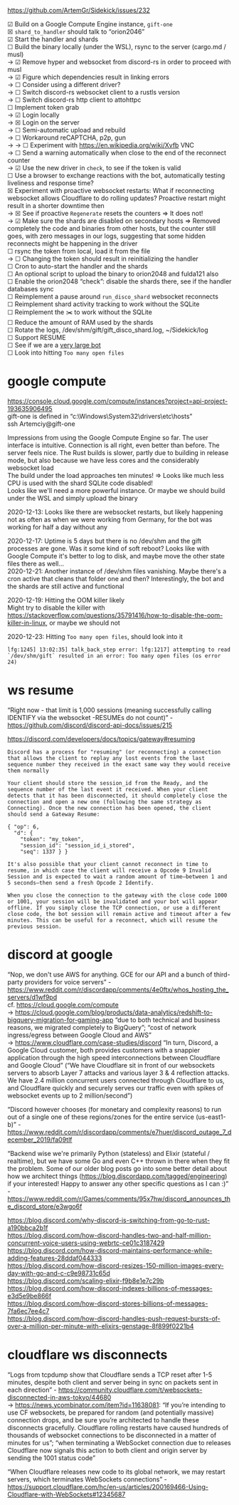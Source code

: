 https://github.com/ArtemGr/Sidekick/issues/232

☑ Build on a Google Compute Engine instance, `gift-one`  
☒ `shard_to_handler` should talk to “orion2046”  
☑ Start the handler and shards  
☐ Build the binary locally (under the WSL), rsync to the server (cargo.md / musl)  
→ ☑ Remove hyper and websocket from discord-rs in order to proceed with musl  
→ ☑ Figure which dependencies result in linking errors  
→ ☐ Consider using a different driver?  
→ ☐ Switch discord-rs websocket client to a rustls version  
→ ☐ Switch discord-rs http client to attohttpc  
☐ Implement token grab  
→ ☑ Login locally  
→ ☒ Login on the server  
→ ☐ Semi-automatic upload and rebuild  
→ ☐ Workaround reCAPTCHA, p2p, gun  
→ → ☐ Experiment with https://en.wikipedia.org/wiki/Xvfb VNC  
→ ☐ Send a warning automatically when close to the end of the reconnect counter  
→ ☑ Use the new driver in `check`, to see if the token is valid  
☐ Use a browser to exchange reactions with the bot, automatically testing liveliness and response time?  
☒ Experiment with proactive websocket restarts: What if reconnecting websocket allows Cloudflare to do rolling updates? Proactive restart might result in a shorter downtime then  
→ ☒ See if proactive `Regenerate` resets the counters ⇒ It does not!  
→ ☑ Make sure the shards are disabled on secondary hosts ⇒ Removed completely the code and binaries from other hosts, but the counter still goes, with zero messages in our logs, suggesting that some hidden reconnects might be happening in the driver  
☐ rsync the token from local, load it from the file  
→ ☐ Changing the token should result in reinitializing the handler  
☐ Cron to auto-start the handler and the shards  
☐ An optional script to upload the binary to orion2048 and fulda121 also  
☐ Enable the orion2048 “check”: disable the shards there, see if the handler databases sync  
☐ Reimplement a pause around `run_disco_shard` websocket reconnects  
☐ Reimplement shard activity tracking to work without the SQLite  
☐ Reimplement the :scissors: to work without the SQLite  
☐ Reduce the amount of RAM used by the shards  
☐ Rotate the logs, /dev/shm/gift/gift_disco_shard.log, ~/Sidekick/log  
☐ Support RESUME  
☐ See if we are a [very large bot](https://discord.com/developers/docs/topics/gateway#sharding-for-very-large-bots)  
☐ Look into hitting `Too many open files`

# google compute

https://console.cloud.google.com/compute/instances?project=api-project-193635906495  
gift-one is defined in “c:\Windows\System32\drivers\etc\hosts”  
ssh Artemciy@gift-one

Impressions from using the Google Compute Engine so far. The user interface is intuitive. Connection is all right, even better than before. The server feels nice. The Rust builds is slower, partly due to building in release mode, but also because we have less cores and the considerably websocket load  
The build under the load approaches ten minutes! ⇒ Looks like much less CPU is used with the shard SQLite code disabled!  
Looks like we'll need a more powerful instance. Or maybe we should build under the WSL and simply upload the binary

2020-12-13: Looks like there are websocket restarts, but likely happening not as often as when we were working from Germany, for the bot was working for half a day without any

2020-12-17: Uptime is 5 days but there is no /dev/shm and the gift processes are gone. Was it some kind of soft reboot? Looks like with Google Compute it's better to log to disk, and maybe move the other state files there as well…  
2020-12-21: Another instance of /dev/shm files vanishing. Maybe there's a cron active that cleans that folder one and then? Interestingly, the bot and the shards are still active and functional

2020-12-19: Hitting the OOM killer likely  
Might try to disable the killer with https://stackoverflow.com/questions/35791416/how-to-disable-the-oom-killer-in-linux, or maybe we should not

2020-12-23: Hitting `Too many open files`, should look into it

    lfg:1245] 13:02:35] talk_back_step error: lfg:1217] attempting to read `/dev/shm/gift` resulted in an error: Too many open files (os error 24)

# ws resume

“Right now - that limit is 1,000 sessions (meaning successfully calling IDENTIFY via the websocket -RESUMEs do not count)” - https://github.com/discord/discord-api-docs/issues/215

https://discord.com/developers/docs/topics/gateway#resuming

    Discord has a process for "resuming" (or reconnecting) a connection that allows the client to replay any lost events from the last sequence number they received in the exact same way they would receive them normally

    Your client should store the session_id from the Ready, and the sequence number of the last event it received. When your client detects that it has been disconnected, it should completely close the connection and open a new one (following the same strategy as Connecting). Once the new connection has been opened, the client should send a Gateway Resume:

    { "op": 6,
      "d": {
        "token": "my_token",
        "session_id": "session_id_i_stored",
        "seq": 1337 } }

    It's also possible that your client cannot reconnect in time to resume, in which case the client will receive a Opcode 9 Invalid Session and is expected to wait a random amount of time—between 1 and 5 seconds—then send a fresh Opcode 2 Identify.

    When you close the connection to the gateway with the close code 1000 or 1001, your session will be invalidated and your bot will appear offline. If you simply close the TCP connection, or use a different close code, the bot session will remain active and timeout after a few minutes. This can be useful for a reconnect, which will resume the previous session.

# discord at google

“Nop, we don't use AWS for anything. GCE for our API and a bunch of third-party providers for voice servers” - https://www.reddit.com/r/discordapp/comments/4e0ftx/whos_hosting_the_servers/d1wf9pd  
cf. https://cloud.google.com/compute  
→ https://cloud.google.com/blog/products/data-analytics/redshift-to-bigquery-migration-for-gaming-app “due to both technical and business reasons, we migrated completely to BigQuery”; “cost of network ingress/egress between Google Cloud and AWS”  
→ https://www.cloudflare.com/case-studies/discord “In turn, Discord, a Google Cloud customer, both provides customers with a snappier application through the high speed interconnections between Cloudflare and Google Cloud” (“We have Cloudflare sit in front of our websockets servers to absorb Layer 7 attacks and various layer 3 & 4 reflection attacks. We have 2.4 million concurrent users connected through Cloudflare to us, and Cloudflare quickly and securely serves our traffic even with spikes of websocket events up to 2 million/second”)

“Discord however chooses (for monetary and complexity reasons) to run out of a single one of these regions/zones for the entire service (us-east1-b)” - https://www.reddit.com/r/discordapp/comments/e7huer/discord_outage_7_december_2019/fa09tlf

“Backend wise we're primarily Python (stateless) and Elixir (stateful / realtime), but we have some Go and even C++ thrown in there when they fit the problem. Some of our older blog posts go into some better detail about how we architect things (https://blog.discordapp.com/tagged/engineering) if your interested! Happy to answer any other specific questions as I can :)” - https://www.reddit.com/r/Games/comments/95x7hw/discord_announces_the_discord_store/e3wgo6f

https://blog.discord.com/why-discord-is-switching-from-go-to-rust-a190bbca2b1f  
https://blog.discord.com/how-discord-handles-two-and-half-million-concurrent-voice-users-using-webrtc-ce01c3187429  
https://blog.discord.com/how-discord-maintains-performance-while-adding-features-28ddaf044333  
https://blog.discord.com/how-discord-resizes-150-million-images-every-day-with-go-and-c-c9e98731c65d  
https://blog.discord.com/scaling-elixir-f9b8e1e7c29b  
https://blog.discord.com/how-discord-indexes-billions-of-messages-e3d5e9be866f  
https://blog.discord.com/how-discord-stores-billions-of-messages-7fa6ec7ee4c7  
https://blog.discord.com/how-discord-handles-push-request-bursts-of-over-a-million-per-minute-with-elixirs-genstage-8f899f0221b4

# cloudflare ws disconnects

“Logs from tcpdump show that Cloudflare sends a TCP reset after 1-5 minutes, despite both client and server being in sync on packets sent in each direction” - https://community.cloudflare.com/t/websockets-disconnected-in-aws-tokyo/44680  
→ https://news.ycombinator.com/item?id=11638081: “If you’re intending to use CF websockets, be prepared for random (and potentially massive) connection drops, and be sure you’re architected to handle these disconnects gracefully. Cloudflare rolling restarts have caused hundreds of thousands of websocket connections to be disconnected in a matter of minutes for us”; “when terminating a WebSocket connection due to releases Cloudflare now signals this action to both client and origin server by sending the 1001 status code”

“When Cloudflare releases new code to its global network, we may restart servers, which terminates WebSockets connections” - https://support.cloudflare.com/hc/en-us/articles/200169466-Using-Cloudflare-with-WebSockets#12345687
